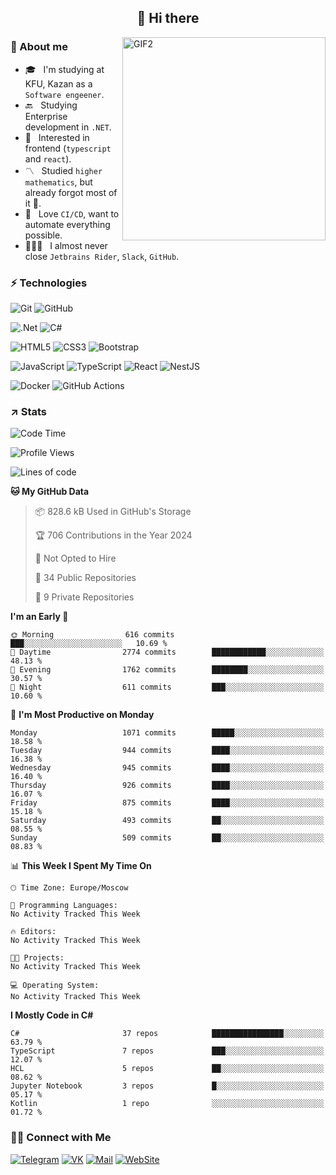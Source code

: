 <h2 align="center">👋 Hi there</h1>
<img align="right" alt="GIF2" src="https://user-images.githubusercontent.com/77479370/183249372-b46e9216-d622-4f3a-ad67-84b1a2c3049c.gif" width="325"/>


<h3>🧐 About me</h3>

- 🎓 &nbsp; I'm studying at KFU, Kazan as a `Software engeener`.
- 🔙 &nbsp; Studying Enterprise development in `.NET`.
- 💠 &nbsp; Interested in frontend (`typescript` and `react`).
- 〽️ &nbsp; Studied `higher mathematics`, but already forgot most of it 🤪.
- 💚 &nbsp; Love `CI/CD`, want to automate everything possible.
- 👨🏻‍💻 &nbsp; I almost never close `Jetbrains Rider`, `Slack`, `GitHub`. 


<h3>⚡ Technologies</h3>

![Git](https://img.shields.io/badge/git-%23F05033.svg?style=for-the-badge&logo=git&logoColor=white)
![GitHub](https://img.shields.io/badge/GitHub-100000?style=for-the-badge&logo=github&logoColor=white)

![.Net](https://img.shields.io/badge/.NET-5C2D91?style=for-the-badge&logo=.net&logoColor=white)
![C#](https://img.shields.io/badge/c%23-%23239120.svg?style=for-the-badge&logo=c-sharp&logoColor=white)

![HTML5](https://img.shields.io/badge/html5-%23E34F26.svg?style=for-the-badge&logo=html5&logoColor=white)
![CSS3](https://img.shields.io/badge/css3-%231572B6.svg?style=for-the-badge&logo=css3&logoColor=white)
![Bootstrap](https://img.shields.io/badge/Bootstrap-563D7C?style=for-the-badge&logo=bootstrap&logoColor=white)

![JavaScript](https://img.shields.io/badge/javascript-%23323330.svg?style=for-the-badge&logo=javascript&logoColor=%23F7DF1E)
![TypeScript](https://img.shields.io/badge/typescript-%23007ACC.svg?style=for-the-badge&logo=typescript&logoColor=white)
![React](https://img.shields.io/badge/react-%2320232a.svg?style=for-the-badge&logo=react&logoColor=%2361DAFB)
![NestJS](https://img.shields.io/badge/nestjs-E0234E?style=for-the-badge&logo=nestjs&logoColor=white)

![Docker](https://img.shields.io/badge/docker-%230db7ed.svg?style=for-the-badge&logo=docker&logoColor=white)
![GitHub Actions](https://img.shields.io/badge/github%20actions-%232671E5.svg?style=for-the-badge&logo=githubactions&logoColor=white)


<h3>↗️ Stats</h3>


<!--START_SECTION:waka-->
![Code Time](http://img.shields.io/badge/Code%20Time-923%20hrs%2018%20mins-blue)

![Profile Views](http://img.shields.io/badge/Profile%20Views-0-blue)

![Lines of code](https://img.shields.io/badge/From%20Hello%20World%20I%27ve%20Written-3.0%20million%20lines%20of%20code-blue)

**🐱 My GitHub Data** 

> 📦 828.6 kB Used in GitHub's Storage 
 > 
> 🏆 706 Contributions in the Year 2024
 > 
> 🚫 Not Opted to Hire
 > 
> 📜 34 Public Repositories 
 > 
> 🔑 9 Private Repositories 
 > 
**I'm an Early 🐤** 

```text
🌞 Morning                616 commits         ███░░░░░░░░░░░░░░░░░░░░░░   10.69 % 
🌆 Daytime                2774 commits        ████████████░░░░░░░░░░░░░   48.13 % 
🌃 Evening                1762 commits        ████████░░░░░░░░░░░░░░░░░   30.57 % 
🌙 Night                  611 commits         ███░░░░░░░░░░░░░░░░░░░░░░   10.60 % 
```
📅 **I'm Most Productive on Monday** 

```text
Monday                   1071 commits        █████░░░░░░░░░░░░░░░░░░░░   18.58 % 
Tuesday                  944 commits         ████░░░░░░░░░░░░░░░░░░░░░   16.38 % 
Wednesday                945 commits         ████░░░░░░░░░░░░░░░░░░░░░   16.40 % 
Thursday                 926 commits         ████░░░░░░░░░░░░░░░░░░░░░   16.07 % 
Friday                   875 commits         ████░░░░░░░░░░░░░░░░░░░░░   15.18 % 
Saturday                 493 commits         ██░░░░░░░░░░░░░░░░░░░░░░░   08.55 % 
Sunday                   509 commits         ██░░░░░░░░░░░░░░░░░░░░░░░   08.83 % 
```


📊 **This Week I Spent My Time On** 

```text
🕑︎ Time Zone: Europe/Moscow

💬 Programming Languages: 
No Activity Tracked This Week

🔥 Editors: 
No Activity Tracked This Week

🐱‍💻 Projects: 
No Activity Tracked This Week

💻 Operating System: 
No Activity Tracked This Week
```

**I Mostly Code in C#** 

```text
C#                       37 repos            ████████████████░░░░░░░░░   63.79 % 
TypeScript               7 repos             ███░░░░░░░░░░░░░░░░░░░░░░   12.07 % 
HCL                      5 repos             ██░░░░░░░░░░░░░░░░░░░░░░░   08.62 % 
Jupyter Notebook         3 repos             █░░░░░░░░░░░░░░░░░░░░░░░░   05.17 % 
Kotlin                   1 repo              ░░░░░░░░░░░░░░░░░░░░░░░░░   01.72 % 
```




<!--END_SECTION:waka-->


<h3> 🤝🏻 Connect with Me </h3>

[![Telegram](https://img.shields.io/badge/Telegram-2CA5E0?style=for-the-badge&logo=telegram&logoColor=white)](https://t.me/ASLipatov)
[![VK](https://img.shields.io/badge/вконтакте-%232E87FB.svg?&style=for-the-badge&logo=vk&logoColor=white)](https://vk.com/lipatov.alexander)
[![Mail](https://img.shields.io/badge/Email-red?&style=for-the-badge&logo=Mail.Ru)](mailto:lipatov.work@bk.ru)
[![WebSite](https://img.shields.io/badge/-lipatovalexander.github.io-green?style=for-the-badge)](https://lipatovalexander.github.io)
